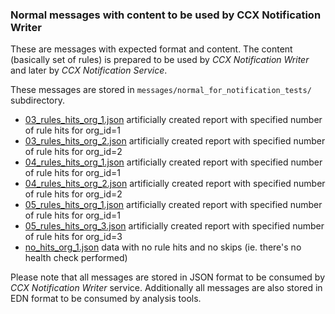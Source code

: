 ### Normal messages with content to be used by CCX Notification Writer

These are messages with expected format and content. The content (basically set
of rules) is prepared to be used by *CCX Notification Writer* and later by *CCX
Notification Service*.

These messages are stored in `messages/normal_for_notification_tests/` subdirectory.

* [03\_rules\_hits\_org\_1.json](03_rules_hits_org_1.json) artificially created report with specified number of rule hits for org\_id=1
* [03\_rules\_hits\_org\_2.json](03_rules_hits_org_2.json) artificially created report with specified number of rule hits for org\_id=2
* [04\_rules\_hits\_org\_1.json](04_rules_hits_org_1.json) artificially created report with specified number of rule hits for org\_id=1
* [04\_rules\_hits\_org\_2.json](04_rules_hits_org_2.json) artificially created report with specified number of rule hits for org\_id=2
* [05\_rules\_hits\_org\_1.json](05_rules_hits_org_1.json) artificially created report with specified number of rule hits for org\_id=1
* [05\_rules\_hits\_org\_3.json](05_rules_hits_org_3.json) artificially created report with specified number of rule hits for org\_id=3
* [no\_hits\_org\_1.json](no_hits_org_1.json) data with no rule hits and no skips (ie. there's no health check performed)

Please note that all messages are stored in JSON format to be consumed by *CCX
Notification Writer* service. Additionally all messages are also stored in EDN
format to be consumed by analysis tools.
